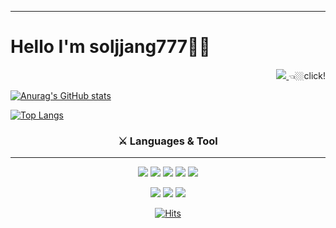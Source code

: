 <hr>
 
 # Hello I'm soljjang777🤘🏼
 <!--**********************티스토리 블로그***************************--> 
<div align=right>
 
 <a href="https://solsolhane.tistory.com/"> 
<img src="http://img.shields.io/badge/Tech Blog-FBE5E5?style=flat-square&logo=github&link=https://byul91oh.tistory.com/">
</a> 👈🏼click!
 
 </div>
 <!--****************************깃허브통계************************************--> 
<div width=50%>  
 
  [![Anurag's GitHub stats](https://github-readme-stats.vercel.app/api?username=soljjang777&show_icons=true&theme=radical)](https://github.com/anuraghazra/github-readme-stats)
</div>
<div width=50%>
            
 [![Top Langs](https://github-readme-stats.vercel.app/api/top-langs/?username=soljjang777&show_icons=true&theme=radical&layout=compact)](https://github.com/anuraghazra/github-readme-stats)
 
 </div> 

   <!--****************************언어와툴************************************--> 
  <h3 align=center>⚔ Languages & Tool</h3> <hr>
  <div align=center>                                                                              
  <img src="https://img.shields.io/badge/Java-007396?style=flat-square&logo=Java&logoColor=F5F5F5"/>
  <img src="https://img.shields.io/badge/JavaScript-3776AB?style=flat-square&logo=JavaScript&logoColor=F5F5F5"/>
  <img src="https://img.shields.io/badge/HTML5-E34F26?style=flat-square&logo=HTML5&logoColor=F5F5F5"/>
  <img src="https://img.shields.io/badge/CSS3-1572B6?style=flat-square&logo=CSS3&logoColor=F5F5F5"/>
  <img src="https://img.shields.io/badge/MySQL-4479A1?style=flat-square&logo=MySQL&logoColor=F5F5F5"/>
   </div> <p></p>
   <div align=center>
  <img src="https://img.shields.io/badge/Visual Studio Code-007ACC?style=flat-square&logo=Visual Studio Code&logoColor=F5F5F5"/>
  <img src="https://img.shields.io/badge/Eclipse IDE-2C2255?style=flat-square&logo=Eclipse IDE&logoColor=F5F5F5"/>
  <img src="https://img.shields.io/badge/Apache Tomcat-F8DC75?style=flat-square&logo=Apache Tomcat&logoColor=F5F5F5"/>
   </div> <p></p>
   
 <div align=center>
  
  [![Hits](https://hits.seeyoufarm.com/api/count/incr/badge.svg?url=https%3A%2F%2Fgithub.com%2Fsoljjang777&count_bg=%2379C83D&title_bg=%23555555&icon=&icon_color=%23E7E7E7&title=hits&edge_flat=false)](https://hits.seeyoufarm.com)
    </div> <p></p>

 
